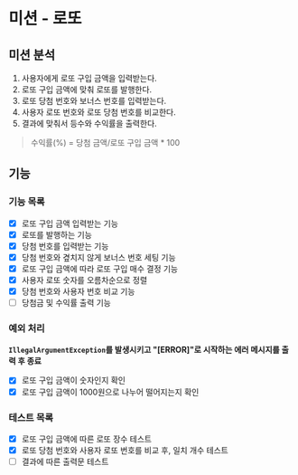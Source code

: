 # 미션 - 로또
## 미션 분석
1. 사용자에게 로또 구입 금액을 입력받는다.
2. 로또 구입 금액에 맞춰 로또를 발행한다.
3. 로또 당첨 번호와 보너스 번호를 입력받는다.
4. 사용자 로또 번호와 로또 당첨 번호를 비교한다.
5. 결과에 맞춰서 등수와 수익률을 출력한다.
> 수익률(%) = 당첨 금액/로또 구입 금액 * 100

## 기능
### 기능 목록
- [x] 로또 구입 금액 입력받는 기능
- [x] 로또를 발행하는 기능
- [x] 당첨 번호를 입력받는 기능
- [x] 당첨 번호와 곂치지 않게 보너스 번호 세팅 기능
- [x] 로또 구입 금액에 따라 로또 구입 매수 결정 기능
- [x] 사용자 로또 숫자를 오름차순으로 정렬
- [x] 당첨 번호와 사용자 번호 비교 기능
- [ ] 당첨금 및 수익률 출력 기능
### 예외 처리
**`IllegalArgumentException`를 발생시키고 "[ERROR]"로 시작하는 에러 메시지를 출력 후 종료**
- [x] 로또 구입 금액이 숫자인지 확인
- [x] 로또 구입 금액이 1000원으로 나누어 떨어지는지 확인
### 테스트 목록
- [x] 로또 구입 금액에 따른 로또 장수 테스트
- [x] 로또 당첨 번호와 사용자 로또 번호를 비교 후, 일치 개수 테스트
- [ ] 결과에 따른 출력문 테스트